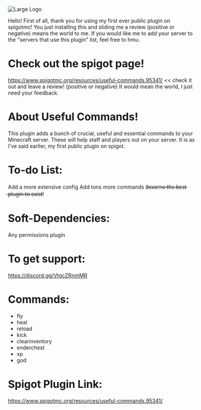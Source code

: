 ![Large Logo](https://raw.githubusercontent.com/PastelRobots/useful-commands/master/assets/Useful-Commands.png)

Hello! First of all, thank you for using my first ever public plugin on spigotmc! You just installing this and sliding me a review (positive or negative) means the world to me. If you would like me to add your server to the "servers that use this plugin" list, feel free to hmu.

# Check out the spigot page!
https://www.spigotmc.org/resources/useful-commands.95341/ << check it out and leave a review! (positive or negative) It would mean the world, I just need your feedback.

# About Useful Commands!
This plugin adds a bunch of crucial, useful and essential commands to your Minecraft server. These will help staff and players out on your server. It is as I've said earlier, my first public plugin on spigot.

# To-do List:
Add a more extensive config
Add tons more commands
B̶e̶c̶o̶m̶e̶ ̶t̶h̶e̶ ̶b̶e̶s̶t̶ ̶p̶l̶u̶g̶i̶n̶ ̶t̶o̶ ̶e̶x̶i̶s̶t̶!

# Soft-Dependencies:
Any permissions plugin

# To get support:
https://discord.gg/VtgcZRnmMR

# Commands:
* fly
* heal
* reload
* kick
* clearinventory
* enderchest
* xp
* god

# Spigot Plugin Link:
https://www.spigotmc.org/resources/useful-commands.95341/

